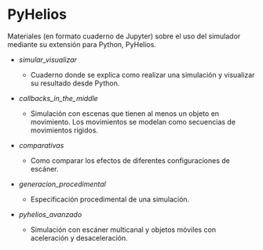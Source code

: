 # PyHelios

Materiales (en formato cuaderno de Jupyter) sobre el uso del simulador mediante su extensión para Python, PyHelios.



* *simular_visualizar*
  * Cuaderno donde se explica como realizar una simulación y visualizar su resultado desde Python.
* *callbacks_in_the_middle*
  * Simulación con escenas que tienen al menos un objeto en movimiento. Los movimientos se modelan como secuencias de movimientos rígidos.
* *comparativas*
  * Como comparar los efectos de diferentes configuraciones de escáner.
* *generacion_procedimental*
  * Especificación procedimental de una simulación.

* *pyhelios_avanzado*
  * Simulación con escáner multicanal y objetos móviles con aceleración y desaceleración.







